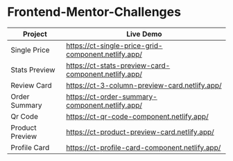 # Frontend-Mentor-Challenges

| Project        | Live Demo                                            |
| --------------- | ---------------------------------------------------- |
| Single Price    | https://ct-single-price-grid-component.netlify.app/  |
| Stats Preview   | https://ct-stats-preview-card-component.netlify.app/ |
| Review Card     | https://ct-3-column-preview-card.netlify.app/        |
| Order Summary   | https://ct-order-summary-component.netlify.app/      |
| Qr Code         | https://ct-qr-code-component.netlify.app/            |
| Product Preview | https://ct-product-preview-card.netlify.app/         |
| Profile Card    | https://ct-profile-card-component.netlify.app/       |
